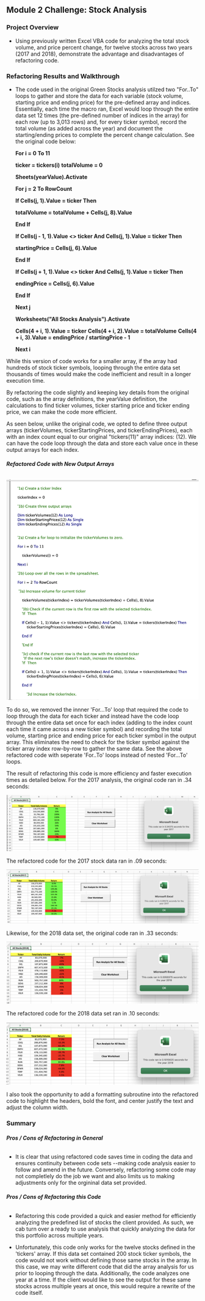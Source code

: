 ## Module 2 Challenge: Stock Analysis

### Project Overview

* Using previously written Excel VBA code for analyzing the total stock volume, and price percent change, for twelve stocks across two years (2017 and 2018), demonstrate the advantage and disadvantages of refactoring code. 

### Refactoring Results and Walkthrough

* The code used in the original Green Stocks analysis utilzed two "For..To" loops to gather and store the data for each variable (stock volume, starting price and ending price) for the pre-defined array and indices. Essentially, each time the macro ran, Excel would loop through the entire data set 12 times (the pre-defined number of indices in the array) for each row (up to 3,013 rows) and, for every ticker symbol, record the total volume (as added across the year) and document the starting/ending prices to complete the percent change calculation. See the original code below:

  **For i = 0 To 11**
  
    **ticker = tickers(i)**
    **totalVolume = 0**
    
    **Sheets(yearValue).Activate**
        
    **For j = 2 To RowCount**
        
    **If Cells(j, 1).Value = ticker Then**
        
    **totalVolume = totalVolume + Cells(j, 8).Value**
        
    **End If**
        
    **If Cells(j - 1, 1).Value <> ticker And Cells(j, 1).Value = ticker Then**
        
    **startingPrice = Cells(j, 6).Value**
            
    **End If**
        
    **If Cells(j + 1, 1).Value <> ticker And Cells(j, 1).Value = ticker Then**
        
    **endingPrice = Cells(j, 6).Value**
            
    **End If**   
        
    **Next j** 
    
  **Worksheets("All Stocks Analysis").Activate**

  **Cells(4 + i, 1).Value = ticker**
  **Cells(4 + i, 2).Value = totalVolume**
  **Cells(4 + i, 3).Value = endingPrice / startingPrice - 1**
  
  **Next i**
  
  
 While this version of code works for a smaller array, if the array had hundreds of stock ticker symbols, looping through the entire data set thousands of times would make the code inefficient and result in a longer execution time. 
 
 By refactoring the code slightly and keeping key details from the original code, such as the array definitions, the yearValue definition, the calculations to find ticker volumes, ticker starting price and ticker ending price, we can make the code more efficient. 
 
 As seen below, unlike the original code, we opted to define three output arrays (tickerVolumes, tickerStartingPrices, and tickerEndingPrices), each with an index count equal to our original "tickers(11)" array indices: (12). We can have the code loop through the data and store each value once in these output arrays for each index. 
 
 ###### **Refactored Code with New Output Arrays**
 
 ![New_Code_Screen_Shot](https://github.com/dpTuttle/stock-analysis/blob/main/Code_Screenshot_1_VBA_Challenge.png)
 
 
 To do so, we removed the innner 'For...To' loop that required the code to loop through the data for each ticker and instead have the code loop through the entire data set once for each index (adding to the index count each time it came across a new ticker symbol) and recording the total volume, starting price and ending price for each ticker symbol in the output array. This eliminates the need to check for the ticker symbol against the ticker array index row-by-row to gather the same data. See the above refactored code with seperate 'For..To' loops instead of nested 'For...To' loops. 

 
 The result of refactoring this code is more efficiency and faster execution times as detailed below. For the 2017 analysis, the original code ran in .34 seconds:
 
 ![2017_Original_Analysis](https://github.com/dpTuttle/stock-analysis/blob/main/Green_Stocks_Code_2017.png)
 
 The refactored code for the 2017 stock data ran in .09 seconds:
 
 ![2017_New_Code_Data](https://github.com/dpTuttle/stock-analysis/blob/main/VBA_Challenge_2017.png)
 
 Likewise, for the 2018 data set, the original code ran in .33 seconds:
 
 ![2018_Orginal_Analysis](https://github.com/dpTuttle/stock-analysis/blob/main/Green_Stocks_Code_2018.png)
 
 The refactored code for the 2018 data set ran in .10 seconds:
 
 ![2018_New_Code_Data](https://github.com/dpTuttle/stock-analysis/blob/main/VBA_Challenge_2018.png)
 
 I also took the opportunity to add a formatting subroutine into the refactored code to highlight the headers, bold the font, and center justify the text and adjust the column width. 

### Summary

###### **Pros / Cons of Refactoring in General**

* It is clear that using refactored code saves time in coding the data and ensures continuity between code sets --making code analysis easier to follow and amend in the future. Conversely, refactoring some code may not completlely do the job we want and also limits us to making adjustments only for the orgininal data set provided. 

###### **Pros / Cons of Refactoring this Code**

* Refactoring this code provided a quick and easier method for efficiently analyzing the predefined list of stocks the client provided. As such, we cab turn over a ready to use analysis that quickly analyzing the data for this portfolio across multiple years. 

* Unfortunately, this code only works for the twelve stocks defined in the 'tickers' array. If this data set contained 200 stock ticker symbols, the code would not work without defining those same stocks in the array. In this case, we may write different code that did the array analysis for us prior to looping through the data. Additionally, the code analyzes one year at a time. If the client would like to see the output for these same stocks across multiple years at once, this would require a rewrite of the code itself. 

